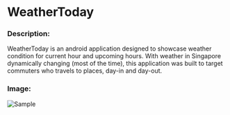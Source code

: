 # WeatherToday

### Description:
WeatherToday is an android application designed to showcase weather condition for current hour and upcoming hours. With weather in Singapore dynamically changing (most of the time), this application was built to target commuters who travels to places, day-in and day-out.

### Image:
![Sample](https://github.com/wnyao/cp3406_mobile_computing/blob/master/Screenshots/weather-today.png)
